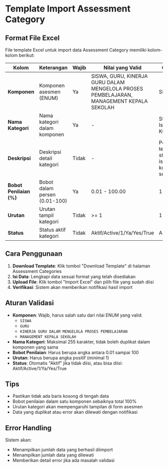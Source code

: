 # Template Import Assessment Category

## Format File Excel

File template Excel untuk import data Assessment Category memiliki kolom-kolom berikut:

| Kolom | Keterangan | Wajib | Nilai yang Valid | Contoh |
|-------|------------|-------|------------------|---------|
| **Komponen** | Komponen asesmen (ENUM) | Ya | SISWA, GURU, KINERJA GURU DALAM MENGELOLA PROSES PEMBELAJARAN, MANAGEMENT KEPALA SEKOLAH | SISWA |
| **Nama Kategori** | Nama kategori dalam komponen | Ya | - | Standar Isi dan Kurikulum |
| **Deskripsi** | Deskripsi detail kategori | Tidak | - | Penilaian terhadap standar isi dan kurikulum sekolah |
| **Bobot Penilaian (%)** | Bobot dalam persen (0.01-100) | Ya | 0.01 - 100.00 | 15.00 |
| **Urutan** | Urutan tampil kategori | Tidak | >= 1 | 1 |
| **Status** | Status aktif kategori | Tidak | Aktif/Active/1/Ya/Yes/True | Aktif |

## Cara Penggunaan

1. **Download Template**: Klik tombol "Download Template" di halaman Assessment Categories
2. **Isi Data**: Lengkapi data sesuai format yang telah disediakan
3. **Upload File**: Klik tombol "Import Excel" dan pilih file yang sudah diisi
4. **Verifikasi**: Sistem akan memberikan notifikasi hasil import

## Aturan Validasi

- **Komponen**: Wajib, harus salah satu dari nilai ENUM yang valid:
  - `SISWA`
  - `GURU` 
  - `KINERJA GURU DALAM MENGELOLA PROSES PEMBELAJARAN`
  - `MANAGEMENT KEPALA SEKOLAH`
- **Nama Kategori**: Maksimal 255 karakter, tidak boleh duplikat dalam komponen yang sama
- **Bobot Penilaian**: Harus berupa angka antara 0.01 sampai 100
- **Urutan**: Harus berupa angka positif (minimal 1)
- **Status**: Otomatis "Aktif" jika tidak diisi, atau bisa diisi: Aktif/Active/1/Ya/Yes/True

## Tips

- Pastikan tidak ada baris kosong di tengah data
- Bobot penilaian dalam satu komponen sebaiknya total 100%
- Urutan kategori akan mempengaruhi tampilan di form asesmen
- Data yang duplikat atau error akan dilewati dengan notifikasi

## Error Handling

Sistem akan:
- Menampilkan jumlah data yang berhasil diimport
- Menampilkan jumlah data yang dilewati
- Memberikan detail error jika ada masalah validasi
